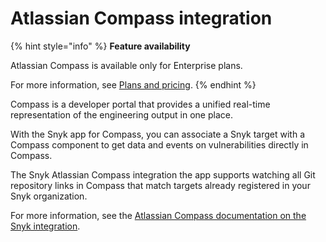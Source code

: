 # Atlassian Compass integration

{% hint style="info" %}
**Feature availability**

Atlassian Compass is available only for Enterprise plans.

For more information, see [Plans and pricing](https://snyk.io/plans).
{% endhint %}

Compass is a developer portal that provides a unified real-time representation of the engineering output in one place.

With the Snyk app for Compass, you can associate a Snyk target with a Compass component to get data and events on vulnerabilities directly in Compass.

The Snyk Atlassian Compass integration the app supports watching all Git repository links in Compass that match targets already registered in your Snyk organization.

For more information, see the [Atlassian Compass documentation on the Snyk integration](https://developer.atlassian.com/cloud/compass/integrations/integrate-Compass-with-Snyk/).
